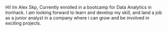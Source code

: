 Hi! Im Alex Skp, Currently enrolled in a bootcamp for Data Analytics in Ironhack. 
I am looking forward to learn and develop my skill,
and land a job as a junior analyst in a company where i can grow and be involved in exciting projects.
